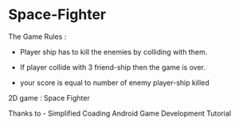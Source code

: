 # Space-Fighter



The Game Rules :

 
 
* Player ship has to kill the enemies by colliding with them.


* If player collide with 3 friend-ship then the game is over.


* your score is equal to number of enemy player-ship killed



2D game : Space Fighter 


Thanks to - Simplified Coading Android Game Development Tutorial 

